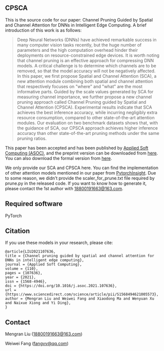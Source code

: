 ## CPSCA

This is the source code for our paper: Channel Pruning Guided by Spatial and Channel Attention for DNNs in
Intelligent Edge Computing. A brief introduction of this work is as follows:

>  Deep Neural Networks (DNNs) have achieved remarkable success in many computer vision tasks recently, but the huge number of parameters and the high computation overhead hinder their deployments on resource-constrained edge devices. It is worth noting that channel pruning is an effective approach for compressing DNN models. A critical challenge is to determine which channels are to be removed, so that the model accuracy will not be negatively affected. In this paper, we first propose Spatial and Channel Attention (SCA), a new attention module combining both spatial and channel attention that respectively focuses on "where" and "what" are the most informative parts. Guided by the scale values generated by SCA for measuring channel importance, we further propose a new channel pruning approach called Channel Pruning guided by Spatial and Channel Attention (CPSCA). Experimental results indicate that SCA achieves the best inference accuracy, while incurring negligibly extra resource consumption, compared to other state-of-the-art attention modules. Our evaluation on two benchmark datasets shows that, with the guidance of SCA, our CPSCA approach achieves higher inference accuracy than other state-of-the-art pruning methods under the same pruning ratios.

This paper has been accepted and has been published by [Applied Soft Computing (ASOC)](https://www.journals.elsevier.com/applied-soft-computing), and the preprint version can be downloaded from [here](https://arxiv.org/abs/2011.03891). You can also download the formal version from [here](https://doi.org/10.1016/j.asoc.2021.107636).

We only provide our SCA and CPSCA here. You can find the implementation of other attention models mentioned in our paper from [PytorchInsight](https://github.com/implus/PytorchInsight). Due to some reason, we didn't provide the scaler_for_prune.txt file required by prune.py in the released code. If you want to know how to generate it, please contact the 1st author with 18800191663@163.com.

## Required software

PyTorch

## Citation

If you use these models in your research, please cite:

    @article{LIU2021107636,
    title = {Channel pruning guided by spatial and channel attention for DNNs in intelligent edge computing},
    journal = {Applied Soft Computing},
    volume = {110},
    pages = {107636},
    year = {2021},
    issn = {1568-4946},
    doi = {https://doi.org/10.1016/j.asoc.2021.107636},
    url = {https://www.sciencedirect.com/science/article/pii/S1568494621005573},
    author = {Mengran Liu and Weiwei Fang and Xiaodong Ma and Wenyuan Xu and Naixue Xiong and Yi Ding},
    }

## Contact

Mengran Liu (18800191663@163.com)

Weiwei Fang (fangvv@qq.com)

